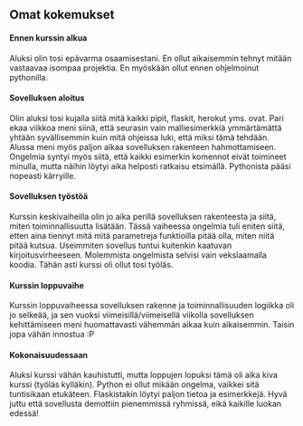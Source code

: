 ## Omat kokemukset

#### Ennen kurssin alkua
Aluksi olin tosi epävarma osaamisestani. En ollut aikaisemmin tehnyt mitään vastaavaa isompaa projektia. En myöskään ollut ennen ohjelmoinut pythonilla.
 
#### Sovelluksen aloitus
Olin aluksi tosi kujalla siitä mitä kaikki pipit, flaskit, herokut yms. ovat. Pari ekaa viikkoa meni siinä, että seurasin vain malliesimerkkiä ymmärtämättä yhtään syvällisemmin kuin mitä ohjeissa luki, että miksi tämä tehdään. 
Alussa meni myös paljon aikaa sovelluksen rakenteen hahmottamiseen. Ongelmia syntyi myös siitä, että kaikki esimerkin komennot eivät toimineet minulla, mutta näihin löytyi aika helposti ratkaisu etsimällä. Pythonista pääsi nopeasti kärryille.

#### Sovelluksen työstöä
Kurssin keskivaiheilla olin jo aika perillä sovelluksen rakenteesta ja siitä, miten toiminnallisuutta lisätään. Tässä vaiheessa ongelmia tuli eniten siitä, etten aina tiennyt mitä mitä parametreja funktioilla pitää olla, miten niitä pitää kutsua.
Useimmiten sovellus tuntui kuitenkin kaatuvan kirjoitusvirheeseen. Molemmista ongelmista selvisi vain vekslaamalla koodia. Tähän asti kurssi oli ollut tosi työläs.

#### Kurssin loppuvaihe
Kurssin loppuvaiheessa sovelluksen rakenne ja toiminnallisuuden logiikka oli jo selkeää, ja sen vuoksi viimeisillä/viimeisellä viikolla sovelluksen kehittämiseen meni huomattavasti vähemmän aikaa kuin aikaisemmin. Taisin jopa vähän innostua :P

#### Kokonaisuudessaan
Aluksi kurssi vähän kauhistutti, mutta loppujen lopuksi tämä oli aika kiva kurssi (työläs kylläkin). Python ei ollut mikään ongelma, vaikkei sitä tuntisikaan etukäteen. Flaskistakin löytyi paljon tietoa ja esimerkkejä. Hyvä juttu että sovellusta demottiin pienemmissä ryhmissä, eikä kaikille luokan edessä!

